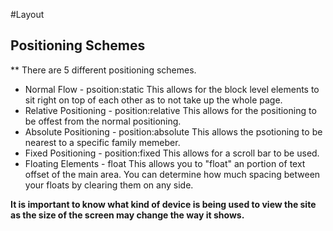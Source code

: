 #Layout

## Positioning Schemes

** There are 5 different positioning schemes.

- Normal Flow - psoition:static This allows for the block level elements to sit right on top of each other as to not take up the whole page.
- Relative Positioning - position:relative This allows for the positioning to be offest from the normal positioning.
- Absolute Positioning - position:absolute This allows the psotioning to be nearest to a specific family memeber.
- Fixed Positioning - position:fixed This allows for a scroll bar to be used.
- Floating Elements - float This allows you to "float" an portion of text offset of the main area.  You can determine how much spacing between your floats by clearing them on any side.

**It is important to know what kind of device is being used to view the site as the size of the screen may change the way it shows.**

